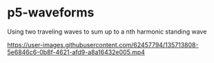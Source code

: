 # p5-waveforms

Using two traveling waves to sum up to a nth harmonic standing wave

https://user-images.githubusercontent.com/62457794/135713808-5e6846c6-0b8f-4621-afd9-a8a16432e005.mp4
